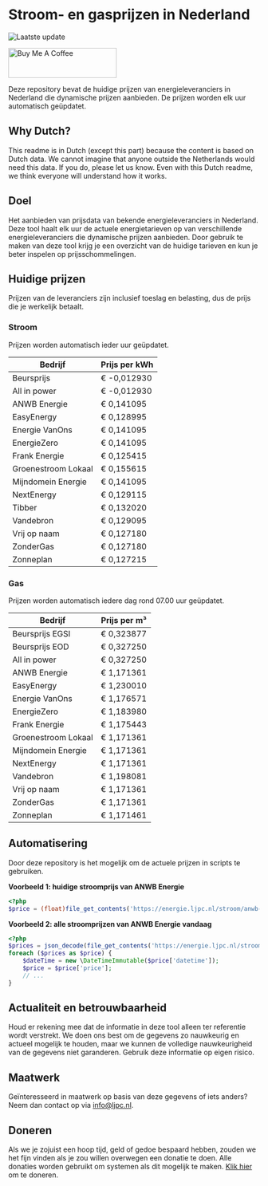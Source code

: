 # Stroom- en gasprijzen in Nederland

![Laatste update](https://img.shields.io/badge/laatste%20update-2025--06--01%2013%3A00%20CET-brightgreen)

<a href="https://www.buymeacoffee.com/Lars-" target="_blank"><img src="https://cdn.buymeacoffee.com/buttons/v2/default-orange.png" alt="Buy Me A Coffee" height="60" style="height: 60px !important;width: 217px !important;" ></a>

Deze repository bevat de huidige prijzen van energieleveranciers in Nederland die dynamische prijzen aanbieden. De prijzen worden elk uur automatisch geüpdatet.

## Why Dutch?

This readme is in Dutch (except this part) because the content is based on Dutch data. We cannot imagine that anyone outside the Netherlands would need this data. If you do, please let us know. Even with this Dutch readme, we think
everyone will understand how it works.

## Doel

Het aanbieden van prijsdata van bekende energieleveranciers in Nederland. Deze tool haalt elk uur de actuele energietarieven op van verschillende energieleveranciers die dynamische prijzen aanbieden. Door gebruik te maken van deze tool
krijg je een overzicht van de huidige tarieven en kun je beter inspelen op prijsschommelingen.

## Huidige prijzen

Prijzen van de leveranciers zijn inclusief toeslag en belasting, dus de prijs die je werkelijk betaalt.

### Stroom

Prijzen worden automatisch ieder uur geüpdatet.

 Bedrijf | Prijs per kWh 
---------|---------------
Beursprijs | € -0,012930
All in power | € -0,012930
ANWB Energie | € 0,141095
EasyEnergy | € 0,128995
Energie VanOns | € 0,141095
EnergieZero | € 0,141095
Frank Energie | € 0,125415
Groenestroom Lokaal | € 0,155615
Mijndomein Energie | € 0,141095
NextEnergy | € 0,129115
Tibber | € 0,132020
Vandebron | € 0,129095
Vrij op naam | € 0,127180
ZonderGas | € 0,127180
Zonneplan | € 0,127215


### Gas

Prijzen worden automatisch iedere dag rond 07.00 uur geüpdatet.

 Bedrijf | Prijs per m³ 
---------|--------------
Beursprijs EGSI | € 0,323877
Beursprijs EOD | € 0,327250
All in power | € 0,327250
ANWB Energie | € 1,171361
EasyEnergy | € 1,230010
Energie VanOns | € 1,176571
EnergieZero | € 1,183980
Frank Energie | € 1,175443
Groenestroom Lokaal | € 1,171361
Mijndomein Energie | € 1,171361
NextEnergy | € 1,171361
Vandebron | € 1,198081
Vrij op naam | € 1,171361
ZonderGas | € 1,171361
Zonneplan | € 1,171461


## Automatisering

Door deze repository is het mogelijk om de actuele prijzen in scripts te gebruiken.

**Voorbeeld 1: huidige stroomprijs van ANWB Energie**

```php
<?php
$price = (float)file_get_contents('https://energie.ljpc.nl/stroom/anwb-energie-nu.txt');

```

**Voorbeeld 2: alle stroomprijzen van ANWB Energie vandaag**

```php
<?php
$prices = json_decode(file_get_contents('https://energie.ljpc.nl/stroom/all-in-power-vandaag.json'),true);
foreach ($prices as $price) {
    $dateTime = new \DateTimeImmutable($price['datetime']);
    $price = $price['price'];
    // ...
}
```

## Actualiteit en betrouwbaarheid

Houd er rekening mee dat de informatie in deze tool alleen ter referentie wordt verstrekt. We doen ons best om de gegevens zo nauwkeurig en actueel mogelijk te houden, maar we kunnen de volledige nauwkeurigheid van de gegevens niet
garanderen. Gebruik deze informatie op eigen risico.

## Maatwerk

Geïnteresseerd in maatwerk op basis van deze gegevens of iets anders? Neem dan contact op
via [info@ljpc.nl](mailto:info@ljpc.nl?subject=Energie%20prijzen).

## Doneren

Als we je zojuist een hoop tijd, geld of gedoe bespaard hebben, zouden we het fijn vinden als je zou willen overwegen een
donatie te doen. Alle donaties worden gebruikt om systemen als dit mogelijk te
maken. [Klik hier](https://www.buymeacoffee.com/Lars-) om te doneren.
